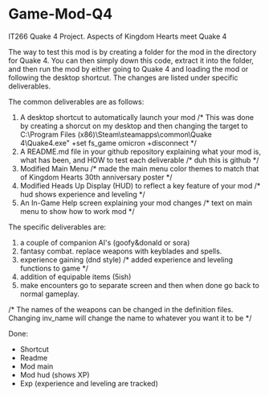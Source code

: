 # Game-Mod-Q4
IT266 Quake 4 Project. Aspects of Kingdom Hearts meet Quake 4

The way to test this mod is by creating a folder for the mod in the directory for Quake 4. You can then simply down this code, extract it into the folder, and then run the mod 
by either going to Quake 4 and loading the mod or following the desktop shortcut. The changes are listed under specific deliverables. 

The common deliverables are as follows:
1) A desktop shortcut to automatically launch your mod 
/* This was done by creating a shorcut on my desktop and then changing the target to C:\Program Files (x86)\Steam\steamapps\common\Quake 4\Quake4.exe" +set fs_game omicron +disconnect */
3) A README.md file in your github repository explaining what your mod is, what has been, and HOW to test each deliverable /* duh this is github */
4) Modified Main Menu /* made the main menu color themes to match that of Kingdom Hearts 30th anniversary poster */
5) Modified Heads Up Display (HUD) to reflect a key feature of your mod /* hud shows experience and leveling */
6) An In-Game Help screen explaining your mod changes /* text on main menu to show how to work mod */

The specific deliverables are: 
1) a couple of companion AI's (goofy&donald or sora)
2) fantasy combat. replace weapons with keyblades and spells.
3) experience gaining (dnd style) /* added experience and leveling functions to game */
4) addition of equipable items (5ish)
5) make encounters go to separate screen and then when done go back to normal gameplay. 

/* The names of the weapons can be changed in the definition files. Changing inv_name will change the name to whatever you want it to be */

Done: 
- Shortcut
- Readme
- Mod main
- Mod hud (shows XP)
- Exp (experience and leveling are tracked)
